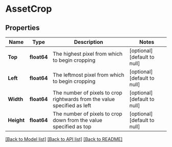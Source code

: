 # AssetCrop

## Properties
Name | Type | Description | Notes
------------ | ------------- | ------------- | -------------
**Top** | **float64** | The highest pixel from which to begin cropping | [optional] [default to null]
**Left** | **float64** | The leftmost pixel from which to begin cropping | [optional] [default to null]
**Width** | **float64** | The number of pixels to crop rightwards from the value specified as left | [optional] [default to null]
**Height** | **float64** | The number of pixels to crop down from the value specified as top | [optional] [default to null]

[[Back to Model list]](../README.md#documentation-for-models) [[Back to API list]](../README.md#documentation-for-api-endpoints) [[Back to README]](../README.md)

